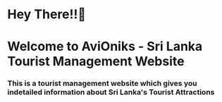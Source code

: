 <h1>Hey There!!🌝</h1>
<h1>Welcome to AviOniks - Sri Lanka Tourist Management Website</h1>
<h3>This is a tourist management website which gives you indetailed information about Sri Lanka's Tourist Attractions</h3>

